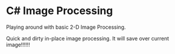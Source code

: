 # C# Image Processing

Playing around with basic 2-D Image Processing.

Quick and dirty in-place image processing. It will save over current image!!!!!!